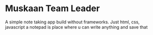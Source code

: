 # Muskaan Team Leader
A simple note taking app build without frameworks. Just html, css, javascript
a notepad is place where u can write anything and save that
